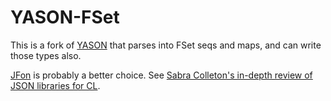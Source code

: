 YASON-FSet
==========

This is a fork of [YASON](https://github.com/phmarek/yason) that parses
into FSet seqs and maps, and can write those types also.

[JFon](https://github.com/djha-skin/jfon) is probably a better choice.
See [Sabra Colleton's in-depth review of JSON libraries for
CL](https://sabracrolleton.github.io/json-review).

